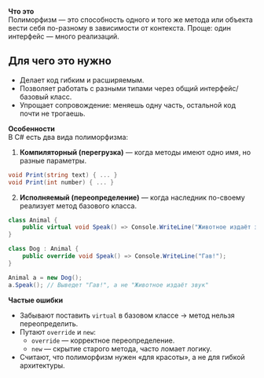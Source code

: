 **Что это**  
Полиморфизм — это способность одного и того же метода или объекта вести себя по-разному в зависимости от контекста. Проще: один интерфейс — много реализаций.

## **Для чего это нужно**
- Делает код гибким и расширяемым.
- Позволяет работать с разными типами через общий интерфейс/базовый класс.
- Упрощает сопровождение: меняешь одну часть, остальной код почти не трогаешь.

**Особенности**  
В C# есть два вида полиморфизма:
1. **Компиляторный (перегрузка)** — когда методы имеют одно имя, но разные параметры.

```csharp
void Print(string text) { ... }
void Print(int number) { ... }
```

2. **Исполняемый (переопределение)** — когда наследник по-своему реализует метод базового класса.

```csharp
class Animal { 
    public virtual void Speak() => Console.WriteLine("Животное издаёт звук");
}

class Dog : Animal {
    public override void Speak() => Console.WriteLine("Гав!");
}

Animal a = new Dog();
a.Speak(); // Выведет "Гав!", а не "Животное издаёт звук"
```


**Частые ошибки**
- Забывают поставить `virtual` в базовом классе → метод нельзя переопределить.
- Путают `override` и `new`:
    - `override` — корректное переопределение.
    - `new` — скрытие старого метода, часто ломает логику.
- Считают, что полиморфизм нужен «для красоты», а не для гибкой архитектуры.